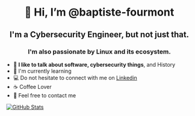 <div align="center">
  <h1>👋 Hi, I’m @baptiste-fourmont</h1>
  <h2>I'm a Cybersecurity Engineer, but not just that.</h2>
  <h3>I'm also passionate by Linux and its ecosystem.</h3>
</div>

<div>
  <div style="margin-right: 5px;" >
    <ul>
      <li>💬 <b>I like to talk about software, cybersecurity things</b>, and History</li>
      <li>🌱 I'm currently learning <bKubernetes and Rust</b></li>
      <li>💻 Do not hesitate to connect with me on <a href="https://www.linkedin.com/in/baptiste-fourmont">Linkedin</a></li>
      <li>☕ Coffee Lover</li>
      <li>🌴 Feel free to contact me</li>
    </ul>
  </div>

  <div style="margin-left: 5px;">
    <a href="https://github-readme-stats.vercel.app/api?username=baptiste-fourmont&theme=tokyonight&show_icons=true&hide_border=false&count_private=false">
      <img src="https://github-readme-stats.vercel.app/api?username=baptiste-fourmont&theme=tokyonight&show_icons=true&hide_border=false&count_private=false" alt="GitHub Stats">
    </a>
  </div>
</div>
